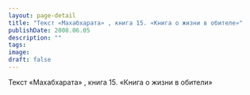 ```yaml
---
layout: page-detail
title: "Текст «Махабхарата» , книга 15. «Книга о жизни в обителе»"
publishDate: 2008.06.05
description: ""
tags:
image:
draft: false
---
```


 Текст «Махабхарата» , книга 15\. «Книга о жизни в обители»   

  
